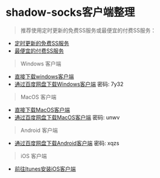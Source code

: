 # shadow-socks客户端整理
> 推荐使用定时更新的免费SS服务或最便宜的付费SS服务：

+ [定时更新的免费SS服务](https://toolher.com/ss)
+ [最便宜的付费SS服务](https://acnet.xyz/aff.php?aff=1827)


> Windows 客户端

+ [直接下载windows客户端](https://github.com/shadowsocks/shadowsocks-windows/releases/download/4.0.10/Shadowsocks-4.0.10.zip)
+ [通过百度网盘下载Windows客户端](https://pan.baidu.com/s/1e3BP054OvUFr-zEaJbk_VA) 密码: 7y32


> MacOS 客户端

+ [直接下载MacOS客户端](https://github.com/shadowsocks/shadowsocks-iOS/releases/download/2.6.3/ShadowsocksX-2.6.3.dmg)
+ [通过百度网盘下载MacOS客户端](https://pan.baidu.com/s/1OYhAmrwShtNQWul2kblCNg) 密码: unwv


> Android 客户端

+ [通过百度网盘下载Android客户端](https://pan.baidu.com/s/11PPDJqvrz8Qs1_GElK6b-A) 密码: xqzs

> iOS 客户端

+ [前往Itunes安装iOS客户端](https://itunes.apple.com/us/app/shadowsocks/id665729974?ls=1&mt=8)
